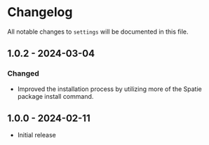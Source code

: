 # Changelog

All notable changes to `settings` will be documented in this file.

## 1.0.2 - 2024-03-04

### Changed

- Improved the installation process by utilizing more of the Spatie package install command.

## 1.0.0 - 2024-02-11

- Initial release
